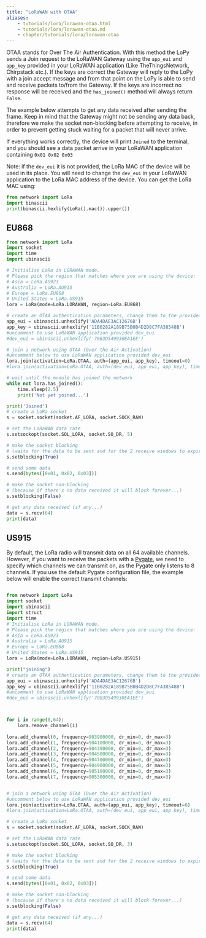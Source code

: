 ```yaml
---
title: "LoRaWAN with OTAA"
aliases:
    - tutorials/lora/lorawan-otaa.html
    - tutorials/lora/lorawan-otaa.md
    - chapter/tutorials/lora/lorawan-otaa
---
```


OTAA stands for Over The Air Authentication. With this method the LoPy sends a Join request to the LoRaWAN Gateway using the `app_eui` and `app_key` provided in your LoRaWAN application (Like TheThingsNetwork, Chirpstack etc.). If the keys are correct the Gateway will reply to the LoPy with a join accept message and from that point on the LoPy is able to send and receive packets to/from the Gateway. If the keys are incorrect no response will be received and the `has_joined()` method will always return `False`.

The example below attempts to get any data received after sending the frame. Keep in mind that the Gateway might not be sending any data back, therefore we make the socket non-blocking before attempting to receive, in order to prevent getting stuck waiting for a packet that will never arrive.

If everything works correctly, the device will print `Joined` to the terminal, and you should see a data packet arrive in your LoRaWAN application containing `0x01 0x02 0x03`


Note: if the `dev_eui` it is not provided, the LoRa MAC of the device will be used in its place. You will need to change the `dev_eui` in your LoRaWAN application to the LoRa MAC address of the device. You can get the LoRa MAC using:
```python
from network import LoRa
import binascii
print(binascii.hexlify(LoRa().mac()).upper())
```

## EU868

```python
from network import LoRa
import socket
import time
import ubinascii

# Initialise LoRa in LORAWAN mode.
# Please pick the region that matches where you are using the device:
# Asia = LoRa.AS923
# Australia = LoRa.AU915
# Europe = LoRa.EU868
# United States = LoRa.US915
lora = LoRa(mode=LoRa.LORAWAN, region=LoRa.EU868)

# create an OTAA authentication parameters, change them to the provided credentials
app_eui = ubinascii.unhexlify('ADA4DAE3AC12676B')
app_key = ubinascii.unhexlify('11B0282A189B75B0B4D2D8C7FA38548B')
#uncomment to use LoRaWAN application provided dev_eui
#dev_eui = ubinascii.unhexlify('70B3D549938EA1EE')

# join a network using OTAA (Over the Air Activation)
#uncomment below to use LoRaWAN application provided dev_eui
lora.join(activation=LoRa.OTAA, auth=(app_eui, app_key), timeout=0)
#lora.join(activation=LoRa.OTAA, auth=(dev_eui, app_eui, app_key), timeout=0)

# wait until the module has joined the network
while not lora.has_joined():
    time.sleep(2.5)
    print('Not yet joined...')

print('Joined')
# create a LoRa socket
s = socket.socket(socket.AF_LORA, socket.SOCK_RAW)

# set the LoRaWAN data rate
s.setsockopt(socket.SOL_LORA, socket.SO_DR, 5)

# make the socket blocking
# (waits for the data to be sent and for the 2 receive windows to expire)
s.setblocking(True)

# send some data
s.send(bytes([0x01, 0x02, 0x03]))

# make the socket non-blocking
# (because if there's no data received it will block forever...)
s.setblocking(False)

# get any data received (if any...)
data = s.recv(64)
print(data)
```

## US915

By default, the LoRa radio will transmit data on all 64 available channels. However, if you want to receive the packets with a [Pygate](/tutorials/expansionboards/pygate/), we need to specify which channels we can transmit on, as the Pygate only listens to 8 channels. If you use the default Pygate configuration file, the example below will enable the correct transmit channels:

```python

from network import LoRa
import socket
import ubinascii
import struct
import time
# Initialise LoRa in LORAWAN mode.
# Please pick the region that matches where you are using the device:
# Asia = LoRa.AS923
# Australia = LoRa.AU915
# Europe = LoRa.EU868
# United States = LoRa.US915
lora = LoRa(mode=LoRa.LORAWAN, region=LoRa.US915)

print("joining")
# create an OTAA authentication parameters, change them to the provided credentials
app_eui = ubinascii.unhexlify('ADA4DAE3AC12676B')
app_key = ubinascii.unhexlify('11B0282A189B75B0B4D2D8C7FA38548B')
#uncomment to use LoRaWAN application provided dev_eui
#dev_eui = ubinascii.unhexlify('70B3D549938EA1EE')



for i in range(0,64):
    lora.remove_channel(i)
    
lora.add_channel(0, frequency=903900000, dr_min=0, dr_max=3)
lora.add_channel(1, frequency=904100000, dr_min=0, dr_max=3)
lora.add_channel(2, frequency=904300000, dr_min=0, dr_max=3)
lora.add_channel(3, frequency=904500000, dr_min=0, dr_max=3)
lora.add_channel(4, frequency=904700000, dr_min=0, dr_max=3)
lora.add_channel(5, frequency=904900000, dr_min=0, dr_max=3)
lora.add_channel(6, frequency=905100000, dr_min=0, dr_max=3)
lora.add_channel(7, frequency=905300000, dr_min=0, dr_max=3)


# join a network using OTAA (Over the Air Activation)
#uncomment below to use LoRaWAN application provided dev_eui
lora.join(activation=LoRa.OTAA, auth=(app_eui, app_key), timeout=0)
#lora.join(activation=LoRa.OTAA, auth=(dev_eui, app_eui, app_key), timeout=0)

# create a LoRa socket
s = socket.socket(socket.AF_LORA, socket.SOCK_RAW)

# set the LoRaWAN data rate
s.setsockopt(socket.SOL_LORA, socket.SO_DR, 3)

# make the socket blocking
# (waits for the data to be sent and for the 2 receive windows to expire)
s.setblocking(True)

# send some data
s.send(bytes([0x01, 0x02, 0x03]))

# make the socket non-blocking
# (because if there's no data received it will block forever...)
s.setblocking(False)

# get any data received (if any...)
data = s.recv(64)
print(data)

```
